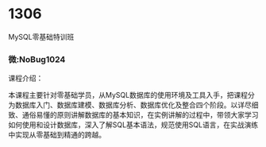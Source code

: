 # 1306
MySQL零基础特训班
### 微:NoBug1024 


课程介绍：

本课程主要针对零基础学员，从MySQL数据库的使用环境及工具入手，把课程分为数据库入门、数据库建模、数据库分析、数据库优化及整合四个阶段。以详尽细致、通俗易懂的原则讲解数据库的基本知识，在实例讲解的过程中，带领大家学习如何使用和设计数据库，深入了解SQL基本语法，规范使用SQL语言，在实战演练中实现从零基础到精通的跨越。
